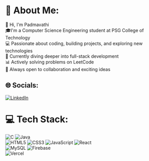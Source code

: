 # 💫 About Me:
👋 Hi, I'm Padmavathi<br>
🎓I'm a Computer Science Engineering student at PSG College of Technology<br>
💻 Passionate about coding, building projects, and exploring new technologies<br>
🌱 Currently diving deeper into full-stack development<br>
📊 Actively solving problems on LeetCode <br>
🚀 Always open to collaboration and exciting ideas


## 🌐 Socials:
[![LinkedIn](https://img.shields.io/badge/LinkedIn-%230077B5.svg?logo=linkedin&logoColor=white)](https://www.linkedin.com/in/padmavathiii/) 
<!--
[![email](https://img.shields.io/badge/Email-D14836?logo=gmail&logoColor=white)](mailto:mspadmavathi2@gmail.com) 
-->

# 💻 Tech Stack:
![C](https://img.shields.io/badge/c-%2300599C.svg?style=for-the-badge&logo=c&logoColor=white) 
![Java](https://img.shields.io/badge/java-%23ED8B00.svg?style=for-the-badge&logo=openjdk&logoColor=white) <br>
![HTML5](https://img.shields.io/badge/html5-%23E34F26.svg?style=for-the-badge&logo=html5&logoColor=white)
![CSS3](https://img.shields.io/badge/css3-%231572B6.svg?style=for-the-badge&logo=css3&logoColor=white) 
![JavaScript](https://img.shields.io/badge/javascript-%23323330.svg?style=for-the-badge&logo=javascript&logoColor=%23F7DF1E)
![React](https://img.shields.io/badge/react-%2320232a.svg?style=for-the-badge&logo=react&logoColor=%2361DAFB) <br>
![MySQL](https://img.shields.io/badge/mysql-4479A1.svg?style=for-the-badge&logo=mysql&logoColor=white) 
![Firebase](https://img.shields.io/badge/firebase-a08021?style=for-the-badge&logo=firebase&logoColor=ffcd34) <br>
![Vercel](https://img.shields.io/badge/vercel-%23000000.svg?style=for-the-badge&logo=vercel&logoColor=white) 

<!--
# 📊 GitHub Stats:
![](https://github-readme-stats.vercel.app/api?username=Padmavathii24&theme=calm&hide_border=false&include_all_commits=false&count_private=false)<br/>
![](https://nirzak-streak-stats.vercel.app/?user=Padmavathii24&theme=calm&hide_border=false)<br/>
![](https://github-readme-stats.vercel.app/api/top-langs/?username=Padmavathii24&theme=calm&hide_border=false&include_all_commits=false&count_private=false&layout=compact)

---
[![](https://visitcount.itsvg.in/api?id=Padmavathii24&icon=0&color=0)](https://visitcount.itsvg.in)

-->
